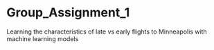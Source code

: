 # Group_Assignment_1
Learning the characteristics of late vs early flights to Minneapolis with machine learning models
